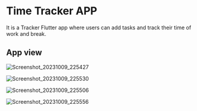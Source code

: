 # Time Tracker APP

It is a Tracker Flutter app where users can add tasks and track their time of work and break.

## App view


![Screenshot_20231009_225427](https://github.com/Nowshin17/Promofocus/assets/80466283/697b4f77-f197-4247-a480-f56fa64e9146)

![Screenshot_20231009_225530](https://github.com/Nowshin17/Promofocus/assets/80466283/147a8e9f-0b09-4bb3-adc4-8bdc16f6cbb0)

![Screenshot_20231009_225506](https://github.com/Nowshin17/Promofocus/assets/80466283/08438cdf-6f09-489b-905a-76060830e36b)

![Screenshot_20231009_225556](https://github.com/Nowshin17/Promofocus/assets/80466283/736c0475-1e2b-4878-ad89-0a0244b9c395)
